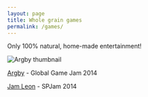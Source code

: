 ```yaml
---
layout: page
title: Whole grain games
permalink: /games/
---
```


Only 100% natural, home-made entertainment!

![Argby thumbnail]({{site.baseurl}}/assets/thumbnail_argby.png)

[Argby](https://dl.dropboxusercontent.com/u/260791168/argby/index.html) - Global Game Jam 2014

[Jam Leon](http://www.ottorobba.com/spjam) - SPJam 2014